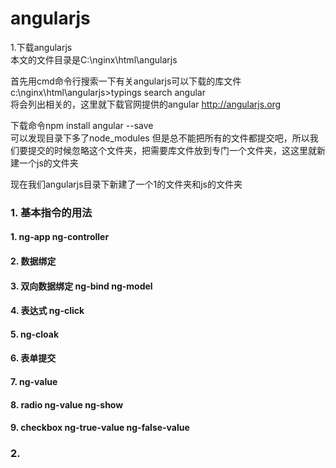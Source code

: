 # angularjs
1.下载angularjs <br>
本文的文件目录是C:\nginx\html\angularjs <br>

首先用cmd命令行搜索一下有关angularjs可以下载的库文件 <br>
c:\nginx\html\angularjs>typings search angular    <br>
将会列出相关的，这里就下载官网提供的angular  http://angularjs.org    <br>

下载命令npm install angular --save  <br>
可以发现目录下多了node_modules 但是总不能把所有的文件都提交吧，所以我们要提交的时候忽略这个文件夹，把需要库文件放到专门一个文件夹，这这里就新建一个js的文件夹

现在我们angularjs目录下新建了一个1的文件夹和js的文件夹

### 1. 基本指令的用法
 #### 1. ng-app ng-controller
 #### 2. 数据绑定
 #### 3. 双向数据绑定 ng-bind ng-model
 #### 4. 表达式 ng-click
 #### 5. ng-cloak 
 #### 6. 表单提交
 #### 7. ng-value
 #### 8. radio ng-value ng-show
 #### 9. checkbox ng-true-value ng-false-value

### 2. 
 
